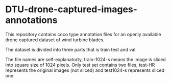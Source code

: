 # DTU-drone-captured-images-annotations
This repository contains coco type annotation files for an openly available drone captured dataset of wind turbine blades.

The dataset is divided into three parts  that is train test and val.

The file names are self-explanatorty, train-1024-s means the image is sliced into square size of 1024 pixels. Only test set contains two files, test-HR represents the original images (not sliced)  and test1024-s represents sliced one.
